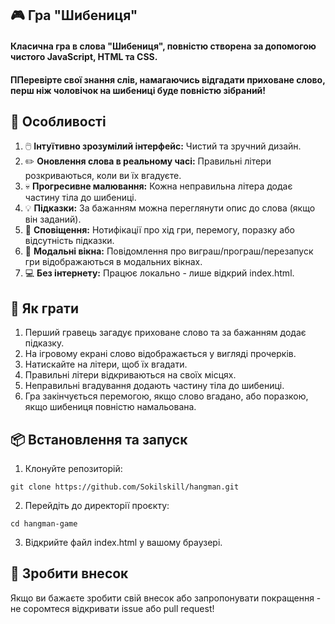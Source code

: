 ## 🎮 Гра "Шибениця"

#### Класична гра в слова "Шибениця", повністю створена за допомогою чистого JavaScript, HTML та CSS.

#### ППеревірте свої знання слів, намагаючись відгадати приховане слово, перш ніж чоловічок на шибениці буде повністю зібраний!

## 🚀 Особливості

1. 🖱️ **Інтуїтивно зрозумілий інтерфейс:** Чистий та зручний дизайн.
2. ✏️ **Оновлення слова в реальному часі:** Правильні літери розкриваються, коли ви їх вгадуєте.
3. 💀 **Прогресивне малювання:** Кожна неправильна літера додає частину тіла до шибениці.
4. 💡 **Підказки:** За бажанням можна переглянути опис до слова (якщо він заданий).
5. 🔔 **Сповіщення:** Нотифікації про хід гри, перемогу, поразку або відсутність підказки.
6. 💬 **Модальні вікна:** Повідомлення про виграш/програш/перезапуск гри відображаються в модальних вікнах.
7. 💻 **Без інтернету:** Працює локально - лише відкрий index.html.

## 🎯 Як грати

1. Перший гравець загадує приховане слово та за бажанням додає підказку.
2. На ігровому екрані слово відображається у вигляді прочерків.
3. Натискайте на літери, щоб їх вгадати.
4. Правильні літери відкриваються на своїх місцях.
5. Неправильні вгадування додають частину тіла до шибениці.
6. Гра закінчується перемогою, якщо слово вгадано, або поразкою, якщо шибениця повністю намальована.

## 📦 Встановлення та запуск

1. Клонуйте репозиторій:

```
git clone https://github.com/Sokilskill/hangman.git
```

2. Перейдіть до директорії проєкту:

```
cd hangman-game
```

3. Відкрийте файл index.html у вашому браузері.

## 🌟 Зробити внесок

Якщо ви бажаєте зробити свій внесок або запропонувати покращення - не соромтеся відкривати issue або pull request!
